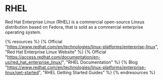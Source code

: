# RHEL

Red Hat Enterprise Linux (RHEL) is a commercial open-source Linxus distribution based on Fedora, that is sold as a commercial enterprise operating system.

{% resources %}
  {% Official "https://www.redhat.com/en/technologies/linux-platforms/enterprise-linux", "Red Hat Enterprise Linux Website" %}
  {% Official "https://access.redhat.com/documentation/en-us/red_hat_enterprise_linux/", "RHEL Documentation" %}
  {% Blog "https://www.redhat.com/en/technologies/linux-platforms/enterprise-linux/get-started", "RHEL Getting Started Guides" %}
{% endresources %}
